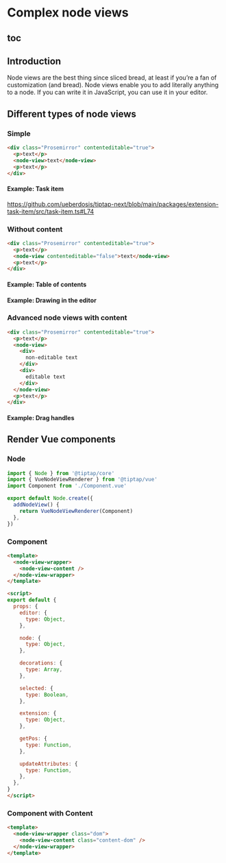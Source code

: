 # Complex node views

## toc

## Introduction
Node views are the best thing since sliced bread, at least if you’re a fan of customization (and bread). Node views enable you to add literally anything to a node. If you can write it in JavaScript, you can use it in your editor.

<!-- ```js
import { Node } from '@tiptap/core'
import { VueNodeViewRenderer } from '@tiptap/vue'
import Component from './Component.vue'

export default Node.create({
  addNodeView() {
    return ({ editor, node, getPos, HTMLAttributes, decorations, extension }) => {
      const dom = document.createElement('div')

      dom.innerHTML = 'I’m a node view'

      return {
        dom,
      }
    })
  },
})
``` -->

## Different types of node views

### Simple

```html
<div class="Prosemirror" contenteditable="true">
  <p>text</p>
  <node-view>text</node-view>
  <p>text</p>
</div>
```

#### Example: Task item

https://github.com/ueberdosis/tiptap-next/blob/main/packages/extension-task-item/src/task-item.ts#L74

### Without content

```html
<div class="Prosemirror" contenteditable="true">
  <p>text</p>
  <node-view contenteditable="false">text</node-view>
  <p>text</p>
</div>
```

#### Example: Table of contents
<demo name="Guide/NodeViews/TableOfContents" />

#### Example: Drawing in the editor
<demo name="Examples/Drawing" />

### Advanced node views with content

```html
<div class="Prosemirror" contenteditable="true">
  <p>text</p>
  <node-view>
    <div>
      non-editable text
    </div>
    <div>
      editable text
    </div>
  </node-view>
  <p>text</p>
</div>
```

#### Example: Drag handles
<demo name="Guide/NodeViews/DragHandle" />

## Render Vue components

### Node

```js
import { Node } from '@tiptap/core'
import { VueNodeViewRenderer } from '@tiptap/vue'
import Component from './Component.vue'

export default Node.create({
  addNodeView() {
    return VueNodeViewRenderer(Component)
  },
})
```

### Component

```html
<template>
  <node-view-wrapper>
    <node-view-content />
  </node-view-wrapper>
</template>

<script>
export default {
  props: {
    editor: {
      type: Object,
    },

    node: {
      type: Object,
    },

    decorations: {
      type: Array,
    },

    selected: {
      type: Boolean,
    },

    extension: {
      type: Object,
    },

    getPos: {
      type: Function,
    },

    updateAttributes: {
      type: Function,
    },
  },
}
</script>
```

### Component with Content

```html
<template>
  <node-view-wrapper class="dom">
    <node-view-content class="content-dom" />
  </node-view-wrapper>
</template>
```
